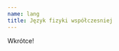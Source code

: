 ```yaml
---
name: lang
title: Język fizyki współczesniej
---
```


Wkrótce!

<!-- ## Lagrange

## Hamilton

## Geometria różniczkowa

## Przykład: elektromagnetyzm -->
